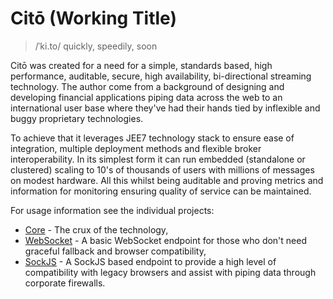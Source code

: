 # Citō (Working Title)

> /ˈki.to/ quickly, speedily, soon

Citō was created for a need for a simple, standards based, high performance, auditable, secure, high availability, bi-directional streaming technology. The author come from a background of designing and developing financial applications piping data across the web to an international user base where they've had their hands tied by inflexible and buggy proprietary technologies.

To achieve that it leverages JEE7 technology stack to ensure ease of integration, multiple deployment methods and flexible broker interoperability. In its simplest form it can run embedded (standalone or clustered) scaling to 10's of thousands of users with millions of messages on modest hardware. All this whilst being auditable and proving metrics and information for monitoring ensuring quality of service can be maintained.

For usage information see the individual projects:

* [Core](/core/README.md) - The crux of the technology,
* [WebSocket](/websocket/README.md) - A basic WebSocket endpoint for those who don't need graceful fallback and browser compatibility,
* [SockJS](/sockjs/README.md) - A SockJS based endpoint to provide a high level of compatibility with legacy browsers and assist with piping data through corporate firewalls.
